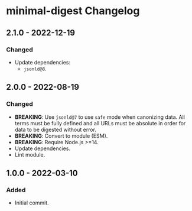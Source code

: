 # minimal-digest Changelog

## 2.1.0 - 2022-12-19

### Changed
- Update dependencies:
  - `jsonld@8`.

## 2.0.0 - 2022-08-19

### Changed
- **BREAKING**: Use `jsonld@7` to use `safe` mode when canonizing
  data. All terms must be fully defined and all URLs must be absolute
  in order for data to be digested without error.
- **BREAKING**: Convert to module (ESM).
- **BREAKING**: Require Node.js >=14.
- Update dependencies.
- Lint module.

## 1.0.0 - 2022-03-10

### Added
- Initial commit.

